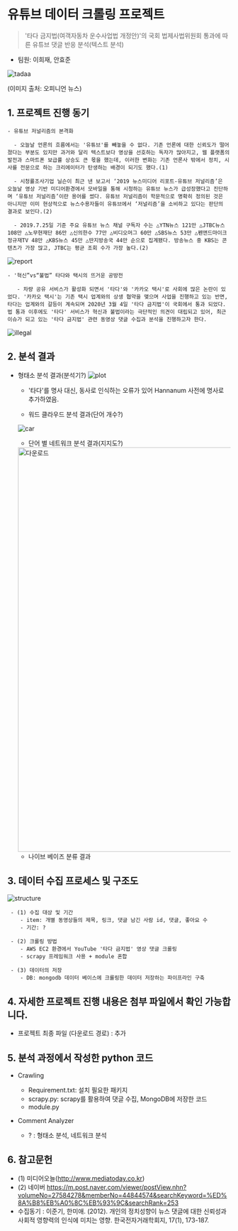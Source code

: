 # 유튜브 데이터 크롤링 프로젝트
> '타다 금지법(여객자동차 운수사업법 개정안)'의 국회 법제사법위원회 통과에 따른 유튜브 댓글 반응 분석(텍스트 분석)
- 팀원: 이희재, 안효준

![tadaa](https://user-images.githubusercontent.com/60166667/80869909-fc7e0600-8cdd-11ea-9b1a-dabde5074dd2.jpg)

(이미지 출처: 오피니언 뉴스)


## 1. 프로젝트 진행 동기

```
- 유튜브 저널리즘의 본격화
  
  - 오늘날 언론의 흐름에서는 '유튜브'를 빼놓을 수 없다. 기존 언론에 대한 신뢰도가 떨어졌다는 부분도 있지만 과거와 달리 텍스트보다 영상을 선호하는 독자가 많아지고, 웹 플랫폼의 발전과 스마트폰 보급률 상승도 큰 몫을 했는데, 이러한 변화는 기존 언론사 밖에서 정치, 시사를 전문으로 하는 크리에이터가 탄생하는 배경이 되기도 했다.(1)
   
  - 시청률조사기업 닐슨이 최근 낸 보고서 ‘2019 뉴스미디어 리포트-유튜브 저널리즘’은 오늘날 영상 기반 미디어환경에서 모바일을 통해 시청하는 유튜브 뉴스가 급성장했다고 진단하며 ‘유튜브 저널리즘’이란 용어를 썼다. 유튜브 저널리즘이 학문적으로 명확히 정의된 것은 아니지만 이미 현상적으로 뉴스수용자들이 유튜브에서 ‘저널리즘’을 소비하고 있다는 판단의 결과로 보인다.(2)

  - 2019.7.25일 기준 주요 유튜브 뉴스 채널 구독자 수는 △YTN뉴스 121만 △JTBC뉴스 108만 △노무현재단 86만 △신의한수 77만 △비디오머그 60만 △SBS뉴스 53만 △펜앤드마이크 정규재TV 48만 △KBS뉴스 45만 △딴지방송국 44만 순으로 집계됐다. 방송뉴스 중 KBS는 콘텐츠가 가장 많고, JTBC는 평균 조회 수가 가장 높다.(2) 

```

![report](https://user-images.githubusercontent.com/60166667/80869117-647e1d80-8cd9-11ea-8f30-2f8b94a3f6ee.jpg)



```
- '혁신”vs“불법” 타다와 택시의 뜨거운 공방전 
 
   - 차량 공유 서비스가 활성화 되면서 '타다'와 '카카오 택시'로 사회에 많은 논란이 있었다. '카카오 택시'는 기존 택시 업계와의 상생 협약을 맺으며 사업을 진행하고 있는 반면, 타다는 업계와의 갈등이 계속되며 2020년 3월 4일 '타다 금지법'이 국회에서 통과 되었다. 법 통과 이후에도 '타다' 서비스가 혁신과 불법이라는 극단적인 의견이 대립되고 있어, 최근 이슈가 되고 있는 '타다 금지법' 관련 동영상 댓글 수집과 분석을 진행하고자 한다.

```
 
 ![illegal](https://user-images.githubusercontent.com/60166667/80869873-c8a2e080-8cdd-11ea-80bc-47d5eb504300.jpg)
 
 

## 2. 분석 결과


-  형태소 분석 결과(분석기?)
     ![plot](https://user-images.githubusercontent.com/60166667/78257681-24d6e100-7535-11ea-93b7-4647893dbc76.png)
     
     - '타다'를 명사 대신, 동사로 인식하는 오류가 있어 Hannanum 사전에 명사로 추가하였음.

   
  
    -  워드 클라우드 분석 결과(단어 개수?)

   
    ![car](https://user-images.githubusercontent.com/60166667/78257625-12f53e00-7535-11ea-9e51-44e477347f52.png)
   
  
   
    -  단어 별 네트워크 분석 결과(지지도?)
     
     <img width="911" alt="다운로드" src="https://user-images.githubusercontent.com/60166667/80065819-b99d8f00-8575-11ea-9c79-f7d2477635bb.png">
     

    - 나이브 베이즈 분류 결과
    
    
    

## 3. 데이터 수집 프로세스 및 구조도

![structure](https://user-images.githubusercontent.com/60166667/77083157-65683200-6a40-11ea-9bb3-07b323c19224.png)


     - (1) 수집 대상 및 기간 
        - item: 개별 동영상들의 제목, 링크, 댓글 남긴 사람 id, 댓글, 좋아요 수
        - 기간: ?
        
     - (2) 크롤링 방법
        - AWS EC2 환경에서 YouTube '타다 금지법' 영상 댓글 크롤링
        - scrapy 프레임워크 사용 + module 혼합

     - (3) 데이터의 저장
        - DB: mongodb 데이터 베이스에 크롤링한 데이터 저장하는 파이프라인 구축
        

## 4. 자세한 프로젝트 진행 내용은 첨부 파일에서 확인 가능합니다.

- 프로젝트 최종 파일 (다운로드 경로) : 추가 


## 5. 분석 과정에서 작성한 python 코드
- Crawling
  - Requirement.txt: 설치 필요한 패키지
  - scrapy.py: scrapy를 활용하여 댓글 수집, MongoDB에 저장한 코드
  - module.py
  
- Comment Analyzer
  - ? : 형태소 분석, 네트워크 분석


## 6. 참고문헌

- (1) 미디어오늘(http://www.mediatoday.co.kr) 
- (2) 네이버  https://m.post.naver.com/viewer/postView.nhn?volumeNo=27584278&memberNo=44844574&searchKeyword=%ED%8A%B8%EB%A0%8C%EB%93%9C&searchRank=253
- 수집동기 : 이준기, 한미애. (2012). 개인의 정치성향이 뉴스 댓글에 대한 신뢰성과 사회적 영향력의 인식에 미치는 영향. 한국전자거래학회지, 17(1), 173-187.
